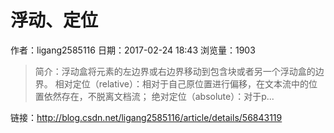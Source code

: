 # 浮动、定位
作者：ligang2585116
日期：2017-02-24 18:43
浏览量：1903
> 简介：浮动盒将元素的左边界或右边界移动到包含块或者另一个浮动盒的边界。
相对定位（relative）：相对于自己原位置进行偏移，在文本流中的位置依然存在，不脱离文档流；
绝对定位（absolute）：对于p...

 链接：http://blog.csdn.net/ligang2585116/article/details/56843119
